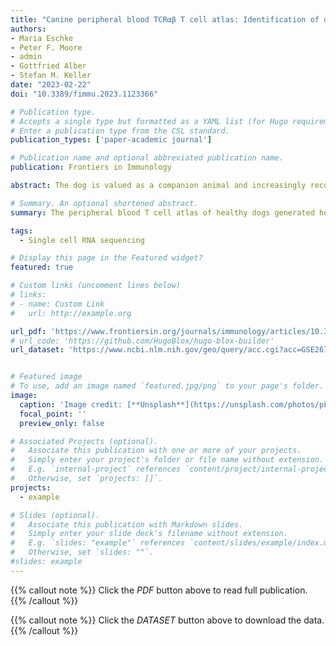 ```yaml
---
title: "Canine peripheral blood TCRαβ T cell atlas: Identification of diverse subsets including CD8A+ MAIT-like cells by combined single-cell transcriptome and V(D)J repertoire analysis"
authors:
- Maria Eschke
- Peter F. Moore
- admin
- Gottfried Alber
- Stefan M. Keller
date: "2023-02-22"
doi: "10.3389/fimmu.2023.1123366"

# Publication type.
# Accepts a single type but formatted as a YAML list (for Hugo requirements).
# Enter a publication type from the CSL standard.
publication_types: ['paper-academic journal']

# Publication name and optional abbreviated publication name.
publication: Frontiers in Immunology

abstract: The dog is valued as a companion animal and increasingly recognized as a model for human disorders. Given the importance of T cells in health and disease, comprehensive knowledge of canine T cells can contribute to our understanding of pathogenesis mechanisms and inform the development of new treatment strategies. However, the diversity of canine T cells is still poorly understood mainly due to the lack of species-reactive antibodies for use in flow cytometry. The aim of this study was to generate a detailed atlas of peripheral blood TCRαβ+ T cells of healthy dogs using single-cell RNA-sequencing (scRNAseq) combined with immune repertoire sequencing.

# Summary. An optional shortened abstract.
summary: The peripheral blood T cell atlas of healthy dogs generated here represents an important reference data set for future studies and is of relevance for identifying new targets for T cell-specific therapies.

tags:
  - Single cell RNA sequencing

# Display this page in the Featured widget?
featured: true

# Custom links (uncomment lines below)
# links:
# - name: Custom Link
#   url: http://example.org

url_pdf: 'https://www.frontiersin.org/journals/immunology/articles/10.3389/fimmu.2023.1123366/pdf?isPublishedV2=false'
# url_code: 'https://github.com/HugoBlox/hugo-blox-builder'
url_dataset: 'https://www.ncbi.nlm.nih.gov/geo/query/acc.cgi?acc=GSE267355'


# Featured image
# To use, add an image named `featured.jpg/png` to your page's folder.
image:
  caption: 'Image credit: [**Unsplash**](https://unsplash.com/photos/pLCdAaMFLTE)'
  focal_point: ''
  preview_only: false

# Associated Projects (optional).
#   Associate this publication with one or more of your projects.
#   Simply enter your project's folder or file name without extension.
#   E.g. `internal-project` references `content/project/internal-project/index.md`.
#   Otherwise, set `projects: []`.
projects:
  - example

# Slides (optional).
#   Associate this publication with Markdown slides.
#   Simply enter your slide deck's filename without extension.
#   E.g. `slides: "example"` references `content/slides/example/index.md`.
#   Otherwise, set `slides: ""`.
#slides: example
---
```


{{% callout note %}}
Click the _PDF_ button above to read full publication.
{{% /callout %}}

{{% callout note %}}
Click the _DATASET_ button above to download the data.
{{% /callout %}}

